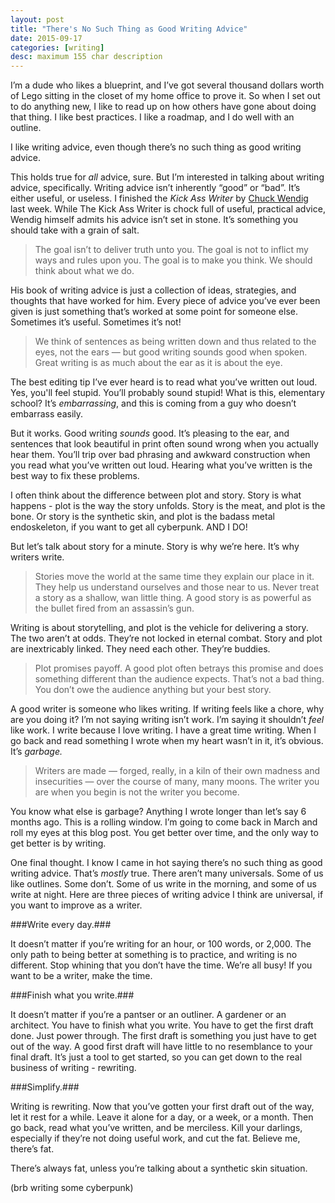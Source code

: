 ```yaml
---
layout: post
title: "There's No Such Thing as Good Writing Advice"
date: 2015-09-17
categories: [writing]
desc: maximum 155 char description
---
```


I’m a dude who likes a blueprint, and I’ve got several thousand dollars worth of Lego sitting in the closet of my home office to prove it. So when I set out to do anything new, I like to read up on how others have gone about doing that thing. I like best practices. I like a roadmap, and I do well with an outline.

I like writing advice, even though there’s no such thing as good writing advice.

This holds true for <em>all</em> advice, sure. But I’m interested in talking about writing advice, specifically. Writing advice isn’t inherently “good” or “bad”. It’s either useful, or useless. I finished the <em>Kick Ass Writer</em> by [Chuck Wendig](http://terribleminds.com/) last week. While The Kick Ass Writer is chock full of useful, practical advice, Wendig himself admits his advice isn’t set in stone. It’s something you should take with a grain of salt.

<blockquote>
  The goal isn’t to deliver truth unto you. The goal is not to inflict my ways and rules upon you. The goal is to make you think. We should think about what we do.
</blockquote>

His book of writing advice is just a collection of ideas, strategies, and thoughts that have worked for him. Every piece of advice you’ve ever been given is just something that’s worked at some point for someone else. Sometimes it’s useful. Sometimes it’s not!

<blockquote>
  We think of sentences as being written down and thus related to the eyes, not the ears — but good writing sounds good when spoken. Great writing is as much about the ear as it is about the eye.
</blockquote>

The best editing tip I’ve ever heard is to read what you’ve written out loud. Yes, you'll feel stupid. You’ll probably sound stupid! What is this, elementary school? It’s <em>embarrassing</em>, and this is coming from a guy who doesn’t embarrass easily.

But it works. Good writing <em>sounds</em> good. It’s pleasing to the ear, and sentences that look beautiful in print often sound wrong when you actually hear them. You’ll trip over bad phrasing and awkward construction when you read what you’ve written out loud. Hearing what you’ve written is the best way to fix these problems.

I often think about the difference between plot and story. Story is what happens - plot is the way the story unfolds. Story is the meat, and plot is the bone. Or story is the synthetic skin, and plot is the badass metal endoskeleton, if you want to get all cyberpunk. AND I DO!

But let’s talk about story for a minute. Story is why we’re here. It’s why writers write.

<blockquote>
  Stories move the world at the same time they explain our place in it. They help us understand ourselves and those near to us. Never treat a story as a shallow, wan little thing. A good story is as powerful as the bullet fired from an assassin’s gun.
</blockquote>

Writing is about storytelling, and plot is the vehicle for delivering a story. The two aren’t at odds. They’re not locked in eternal combat. Story and plot are inextricably linked. They need each other. They’re buddies.

<blockquote>
  Plot promises payoff. A good plot often betrays this promise and does something different than the audience expects. That’s not a bad thing. You don’t owe the audience anything but your best story.
</blockquote>

A good writer is someone who likes writing. If writing feels like a chore, why are you doing it? I’m not saying writing isn’t work. I’m saying it shouldn’t <em>feel</em> like work. I write because I love writing. I have a great time writing. When I go back and read something I wrote when my heart wasn’t in it, it’s obvious. It’s <em>garbage.</em>

<blockquote>
  Writers are made — forged, really, in a kiln of their own madness and insecurities — over the course of many, many moons. The writer you are when you begin is not the writer you become.
</blockquote>

You know what else is garbage? Anything I wrote longer than let’s say 6 months ago. This is a rolling window. I’m going to come back in March and roll my eyes at this blog post. You get better over time, and the only way to get better is by writing.

One final thought. I know I came in hot saying there’s no such thing as good writing advice. That’s <em>mostly</em> true. There aren’t many universals. Some of us like outlines. Some don’t. Some of us write in the morning, and some of us write at night. Here are three pieces of writing advice I think are universal, if you want to improve as a writer.

###Write every day.###

It doesn’t matter if you’re writing for an hour, or 100 words, or 2,000. The only path to being better at something is to practice, and writing is no different. Stop whining that you don’t have the time. We’re all busy! If you want to be a writer, make the time.

###Finish what you write.###

It doesn’t matter if you’re a pantser or an outliner. A gardener or an architect. You have to finish what you write. You have to get the first draft done. Just power through. The first draft is something you just have to get out of the way. A good first draft will have little to no resemblance to your final draft. It’s just a tool to get started, so you can get down to the real business of writing - rewriting.

###Simplify.###

Writing is rewriting. Now that you’ve gotten your first draft out of the way, let it rest for a while. Leave it alone for a day, or a week, or a month. Then go back, read what you’ve written, and be merciless. Kill your darlings, especially if they’re not doing useful work, and cut the fat. Believe me, there’s fat.

There’s always fat, unless you’re talking about a synthetic skin situation.

(brb writing some cyberpunk)
